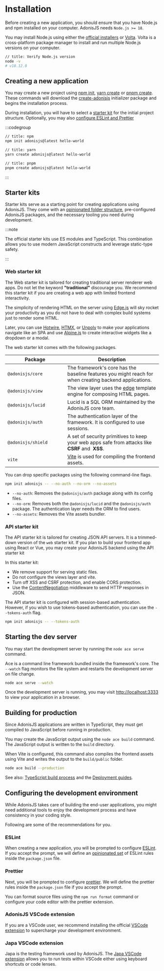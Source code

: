 # Installation

Before creating a new application, you should ensure that you have Node.js and npm installed on your computer. AdonisJS needs `Node.js >= 18`.

You may install Node.js using either the [official installers](https://nodejs.org/en/download/) or [Volta](https://docs.volta.sh/guide/getting-started). Volta is a cross-platform package manager to install and run multiple Node.js versions on your computer.

```sh
// title: Verify Node.js version
node -v
# v18.12.0
```


## Creating a new application

You may create a new project using [npm init](https://docs.npmjs.com/cli/v7/commands/npm-init), [yarn create](https://classic.yarnpkg.com/en/docs/cli/create) or [pnpm create](https://pnpm.io/tr/next/cli/create). These commands will download the [create-adonisjs](http://npmjs.com/create-adonisjs) initializer package and begins the installation process.

During installation, you will have to select a [starter kit](#starter-kits) for the initial project structure. Optionally, you may also [configure ESLint and Prettier](#configuring-the-development-environment)

:::codegroup

```sh
// title: npm
npm init adonisjs@latest hello-world
```

```sh
// title: yarn
yarn create adonisjs@latest hello-world
```

```sh
// title: pnpm
pnpm create adonisjs@latest hello-world
```


:::

## Starter kits

Starter kits serve as a starting point for creating applications using AdonisJS. They come with an [opinionated folder structure](./folder_structure.md), pre-configured AdonisJS packages, and the necessary tooling you need during development.


:::note

The official starter kits use ES modules and TypeScript. This combination allows you to use modern JavaScript constructs and leverage static-type safety.


:::

### Web starter kit

The Web starter kit is tailored for creating traditional server renderer web apps. Do not let the keyword **"traditional"** discourage you. We recommend this starter kit if you are creating a web app with limited frontend interactivity.

The simplicity of rendering HTML on the server using [Edge.js]() will sky rocket your productivity as you do not have to deal with complex build systems just to render some HTML.

Later, you can use [Hotwire](https://hotwired.dev), [HTMX](http://htmx.org), or [Unpoly](http://unpoly.com) to make your applications navigate like an SPA and use [Alpine.js](http://alpinejs.dev) to create interactive widgets like a dropdown or a modal.

The web starter kit comes with the following packages.

<table>
<thead>
<tr>
<th width="180px">Package</th>
<th>Description</th>
</tr>
</thead>
<tbody><tr>
<td><code>@adonisjs/core</code></td>
<td>The framework&#39;s core has the baseline features you might reach for when creating backend applications.</td>
</tr>
<tr>
<td><code>@adonisjs/view</code></td>
<td>The view layer uses the <a href="https://edge.adonisjs.com">edge</a> template engine for composing HTML pages.</td>
</tr>
<tr>
<td><code>@adonisjs/lucid</code></td>
<td>Lucid is a SQL ORM maintained by the AdonisJS core team.</td>
</tr>
<tr>
<td><code>@adonisjs/auth</code></td>
<td>The authentication layer of the framework. It is configured to use sessions.</td>
</tr>
<tr>
<td><code>@adonisjs/shield</code></td>
<td>A set of security primitives to keep your web apps safe from attacks like <strong>CSRF</strong> and <strong>‌ XSS</strong>.</td>
</tr>
<tr>
<td><code>vite</code></td>
<td><a href="https://vitejs.dev/">Vite</a> is used for compiling the frontend assets.</td>
</tr>
</tbody></table>

You can drop specific packages using the following command-line flags.

```sh
npm init adonisjs -- --no-auth --no-orm --no-assets
```

- `--no-auth`: Removes the `@adonisjs/auth` package along with its config files.
- `--no-orm`: Removes both the `@adonisjs/lucid` and the `@adonisjs/auth` package. The authentication layer needs the ORM to find users.
- `--no-assets`: Removes the Vite assets bundler.

### API starter kit

The API starter kit is tailored for creating JSON API servers. It is a trimmed-down version of the `web` starter kit. If you plan to build your frontend app using React or Vue, you may create your AdonisJS backend using the API starter kit 

In this starter kit:

- We remove support for serving static files.
- Do not configure the views layer and vite.
- Turn off XSS and CSRF protection, and enable CORS protection.
- Use the [ContentNegotiation]() middleware to send HTTP responses in JSON.

The API starter kit is configured with session-based authentication. However, if you wish to use tokens-based authentication, you can use the `--tokens-auth` flag.

```sh
npm init adonisjs -- --tokens-auth
```

## Starting the dev server

You may start the development server by running the `node ace serve` command.

Ace is a command line framework bundled inside the framework's core. The `--watch` flag monitors the file system and restarts the development server on file change.

```sh
node ace serve --watch
```

Once the development server is running, you may visit [http://localhost:3333](http://localhost:3333) to view your application in a browser.

## Building for production

Since AdonisJS applications are written in TypeScript, they must get compiled to JavaScript before running in production.

You may create the JavaScript output using the `node ace build` command. The JavaScript output is written to the `build` directory. 

When Vite is configured, this command also compiles the frontend assets using Vite and writes the output to the `build/public` folder.

```sh
node ace build --production
```

See also: [TypeScript build process](../fundamentals/typescript_build_process.md) and the [Deployment guides](../deployment/digital_ocean.md).

## Configuring the development environment

While AdonisJS takes care of building the end-user applications, you might need additional tools to enjoy the development process and have consistency in your coding style.

Following are some of the recommendations for you.

### ESLint

When creating a new application, you will be prompted to configure [ESLint](https://eslint.org/). If you accept the prompt, we will define an [opinionated set](https://github.com/adonisjs-community/eslint-plugin-adonis/blob/develop/lib/ts-app.json) of ESLint rules inside the `package.json` file.

### Prettier

Next, you will be prompted to configure [prettier](https://prettier.io). We will define the prettier rules inside the `package.json` file if you accept the prompt.

You can format source files using the `npm run format` command or configure your code editor with the prettier extension. 

### AdonisJS VSCode extension

If you are a VSCode user, we recommend installing the official [VSCode extension](https://marketplace.visualstudio.com/items?itemName=jripouteau.adonis-vscode-extension) to supercharge your development environment. 

### Japa VSCode extension

Japa is the testing framework used by AdonisJS. The [Japa VSCode extension](https://marketplace.visualstudio.com/items?itemName=jripouteau.japa-vscode) allows you to run tests within VSCode either using keyboard shortcuts or code lenses.
